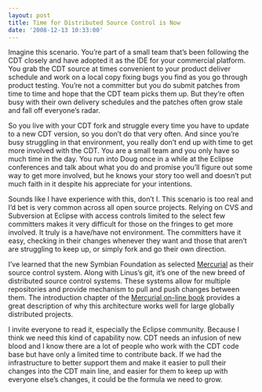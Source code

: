 ```yaml
---
layout: post
title: Time for Distributed Source Control is Now
date: '2008-12-13 10:33:00'
---
```



Imagine this scenario. You’re part of a small team that’s been following the CDT closely and have adopted it as the IDE for your commercial platform. You grab the CDT source at times convenient to your product deliver schedule and work on a local copy fixing bugs you find as you go through product testing. You’re not a committer but you do submit patches from time to time and hope that the CDT team picks them up. But they’re often busy with their own delivery schedules and the patches often grow stale and fall off everyone’s radar.

So you live with your CDT fork and struggle every time you have to update to a new CDT version, so you don’t do that very often. And since you’re busy struggling in that environment, you really don’t end up with time to get more involved with the CDT. You are a small team and you only have so much time in the day. You run into Doug once in a while at the Eclipse conferences and talk about what you do and promise you’ll figure out some way to get more involved, but he knows your story too well and doesn’t put much faith in it despite his appreciate for your intentions.

Sounds like I have experience with this, don’t I. This scenario is too real and I’d bet is very common across all open source projects. Relying on CVS and Subversion at Eclipse with access controls limited to the select few committers makes it very difficult for those on the fringes to get more involved. It truly is a have/have not environment. The committers have it easy, checking in their changes whenever they want and those that aren’t are struggling to keep up, or simply fork and go their own direction.

I’ve learned that the new Symbian Foundation as selected [Mercurial](http://www.selenic.com/mercurial/wiki/) as their source control system. Along with Linus’s git, it’s one of the new breed of distributed source control systems. These systems allow for multiple repositories and provide mechanism to pull and push changes between them. The introduction chapter of the [Mercurial on-line book](http://hgbook.red-bean.com/) provides a great description of why this architecture works well for large globally distributed projects.

I invite everyone to read it, especially the Eclipse community. Because I think we need this kind of capability now. CDT needs an infusion of new blood and I know there are a lot of people who work with the CDT code base but have only a limited time to contribute back. If we had the infrastructure to better support them and make it easier to pull their changes into the CDT main line, and easier for them to keep up with everyone else’s changes, it could be the formula we need to grow.


